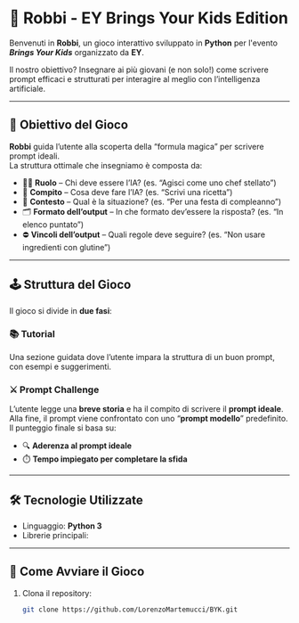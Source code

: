 <!-- Ciao!! Benvenuti nella repository ufficiale per il progettino dell'evento Bring Your Kids!!
Regole principali:
    - Ogni gruppo ha un branch sulla quale può committare le proprie modifiche
    - Creare personalmente un branch con la prima lettera del nome seguito dal cognome. Esempio: Mario Rossi -> mrossi
    - Ogni gruppo sviluppi il proprio codice nella sua cartella di progetto
    - Regola per commmit-> branch personale -> branch gruppo -> main
    - La push si fa sul branch personale, mentre la pull si fa sul branch di gruppo -->

# 🧠 Robbi - EY Brings Your Kids Edition

Benvenuti in **Robbi**, un gioco interattivo sviluppato in **Python** per l'evento _**Brings Your Kids**_ organizzato da **EY**.

Il nostro obiettivo? Insegnare ai più giovani (e non solo!) come scrivere prompt efficaci e strutturati per interagire al meglio con l’intelligenza artificiale.

---

## 🎯 Obiettivo del Gioco

**Robbi** guida l’utente alla scoperta della “formula magica” per scrivere prompt ideali.  
La struttura ottimale che insegniamo è composta da:

- 🧑‍🏫 **Ruolo** – Chi deve essere l’IA? (es. “Agisci come uno chef stellato”)
- 🎯 **Compito** – Cosa deve fare l’IA? (es. “Scrivi una ricetta”)
- 🧩 **Contesto** – Qual è la situazione? (es. “Per una festa di compleanno”)
- 🗂️ **Formato dell’output** – In che formato dev’essere la risposta? (es. “In elenco puntato”)
- ⛔ **Vincoli dell’output** – Quali regole deve seguire? (es. “Non usare ingredienti con glutine”)

---

## 🕹️ Struttura del Gioco

Il gioco si divide in **due fasi**:

### 📚 Tutorial
Una sezione guidata dove l’utente impara la struttura di un buon prompt, con esempi e suggerimenti.

### ⚔️ Prompt Challenge
L’utente legge una **breve storia** e ha il compito di scrivere il **prompt ideale**.  
Alla fine, il prompt viene confrontato con uno “**prompt modello**” predefinito.  
Il punteggio finale si basa su:

- 🔍 **Aderenza al prompt ideale**
- ⏱️ **Tempo impiegato per completare la sfida**

---

## 🛠️ Tecnologie Utilizzate

- Linguaggio: **Python 3**
- Librerie principali: 

---

## 🚀 Come Avviare il Gioco

1. Clona il repository:
   ```bash
   git clone https://github.com/LorenzoMartemucci/BYK.git
   

